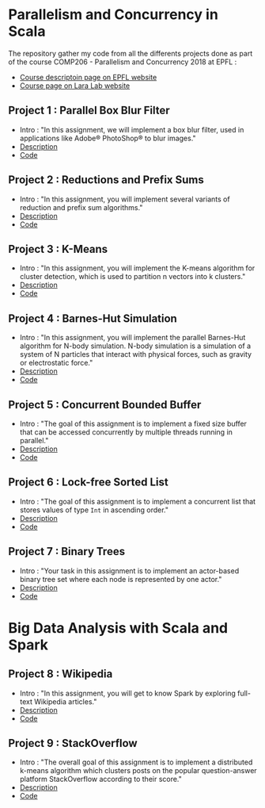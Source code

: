 # Parallelism and Concurrency in Scala

The repository gather my code from all the differents projects done as part of the course COMP206 - Parallelism and Concurrency 2018 at EPFL :
* [Course descriptoin page on EPFL website](https://edu.epfl.ch/coursebook/en/parallelism-and-concurrency-CS-206)
* [Course page on Lara Lab website](http://lara.epfl.ch/w/parcon18:top)


## Project 1 : Parallel Box Blur Filter

* Intro : "In this assignment, we will implement a box blur filter, used in applications like Adobe® PhotoShop® to blur images."
* [Description](http://lara.epfl.ch/w/parcon18:project1)
* [Code](project1)

## Project 2 : Reductions and Prefix Sums

* Intro : "In this assignment, you will implement several variants of reduction and prefix sum algorithms."
* [Description](http://lara.epfl.ch/w/parcon18:project2)
* [Code](project2)

## Project 3 : K-Means

* Intro : "In this assignment, you will implement the K-means algorithm for cluster detection, which is used to partition n vectors into k clusters."
* [Description](http://lara.epfl.ch/w/parcon18:project3)
* [Code](project3)

## Project 4 : Barnes-Hut Simulation

* Intro : "In this assignment, you will implement the parallel Barnes-Hut algorithm for N-body simulation. N-body simulation is a simulation of a system of N particles that interact with physical forces, such as gravity or electrostatic force."
* [Description](http://lara.epfl.ch/w/parcon18:project4)
* [Code](project4)

## Project 5 : Concurrent Bounded Buffer

* Intro : "The goal of this assignment is to implement a fixed size buffer that can be accessed concurrently by multiple threads running in parallel."
* [Description](http://lara.epfl.ch/w/parcon18:project5)
* [Code](project5)

## Project 6 : Lock-free Sorted List

* Intro : "The goal of this assignment is to implement a concurrent list that stores values of type `Int` in ascending order."
* [Description](http://lara.epfl.ch/w/parcon18:project6)
* [Code](project6)

## Project 7 : Binary Trees

* Intro : "Your task in this assignment is to implement an actor-based binary tree set where each node is represented by one actor."
* [Description](http://lara.epfl.ch/w/parcon18:project7)
* [Code](project7)

# Big Data Analysis with Scala and Spark

## Project 8 : Wikipedia

* Intro : "In this assignment, you will get to know Spark by exploring full-text Wikipedia articles."
* [Description](http://lara.epfl.ch/w/parcon18:project8)
* [Code](project8)

## Project 9 : StackOverflow

* Intro : "The overall goal of this assignment is to implement a distributed k-means algorithm which clusters posts on the popular question-answer platform StackOverflow according to their score."
* [Description](http://lara.epfl.ch/w/parcon18:project9)
* [Code](project9)





